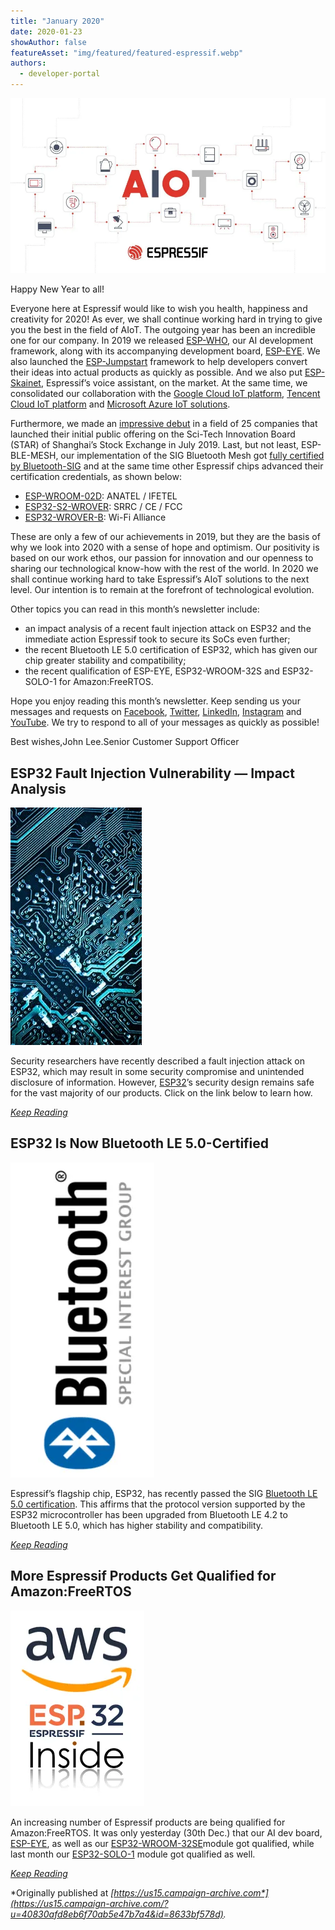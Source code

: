```yaml
---
title: "January 2020"
date: 2020-01-23
showAuthor: false
featureAsset: "img/featured/featured-espressif.webp"
authors:
  - developer-portal
---
```

![](img/january-1.webp)

Happy New Year to all!

Everyone here at Espressif would like to wish you health, happiness and creativity for 2020! As ever, we shall continue working hard in trying to give you the best in the field of AIoT. The outgoing year has been an incredible one for our company. In 2019 we released [ESP-WHO](https://github.com/espressif/esp-who), our AI development framework, along with its accompanying development board, [ESP-EYE](https://www.espressif.com/en/products/hardware/esp-eye/overview). We also launched the [ESP-Jumpstart](https://docs.espressif.com/projects/esp-jumpstart/en/latest/introduction.html) framework to help developers convert their ideas into actual products as quickly as possible. And we also put [ESP-Skainet](https://www.espressif.com/en/products/software/esp-skainet/overview), Espressif’s voice assistant, on the market. At the same time, we consolidated our collaboration with the [Google Cloud IoT platform](https://www.espressif.com/en/products/hardware/esp32-devkitc-googlecloud-iot/overview), [Tencent Cloud IoT platform](https://www.espressif.com/en/news/ESP8266_Listed_on_Tencent_Cloud) and [Microsoft Azure IoT solutions](https://www.espressif.com/en/products/hardware/esp32-azure-kit).

Furthermore, we made an [impressive debut](https://www.espressif.com/en/news/Espressif_IPO) in a field of 25 companies that launched their initial public offering on the Sci-Tech Innovation Board (STAR) of Shanghai’s Stock Exchange in July 2019. Last, but not least, ESP-BLE-MESH, our implementation of the SIG Bluetooth Mesh got [fully certified by Bluetooth-SIG](https://www.espressif.com/en/news/ESP_BLE_MESH_SIG_Certified) and at the same time other Espressif chips advanced their certification credentials, as shown below:

- [ESP-WROOM-02D](https://www.espressif.com/sites/default/files/documentation/esp-wroom-02u_esp-wroom-02d_datasheet_en.pdf): ANATEL / IFETEL
- [ESP32-S2-WROVER](https://www.espressif.com/en/products/hardware/modules): SRRC / CE / FCC
- [ESP32-WROVER-B](https://www.espressif.com/sites/default/files/documentation/esp32-wrover-b_datasheet_en.pdf): Wi-Fi Alliance

These are only a few of our achievements in 2019, but they are the basis of why we look into 2020 with a sense of hope and optimism. Our positivity is based on our work ethos, our passion for innovation and our openness to sharing our technological know-how with the rest of the world. In 2020 we shall continue working hard to take Espressif’s AIoT solutions to the next level. Our intention is to remain at the forefront of technological evolution.

Other topics you can read in this month’s newsletter include:

- an impact analysis of a recent fault injection attack on ESP32 and the immediate action Espressif took to secure its SoCs even further;
- the recent Bluetooth LE 5.0 certification of ESP32, which has given our chip greater stability and compatibility;
- the recent qualification of ESP-EYE, ESP32-WROOM-32S and ESP32-SOLO-1 for Amazon:FreeRTOS.

Hope you enjoy reading this month’s newsletter. Keep sending us your messages and requests on [Facebook](https://www.facebook.com/espressif/), [Twitter](https://twitter.com/EspressifSystem), [LinkedIn](https://www.linkedin.com/company/espressif-systems/), [Instagram](https://www.instagram.com/espressif_systems/) and [YouTube](https://www.youtube.com/channel/UCDBWNF7CJ2U5eLGT7o3rKog). We try to respond to all of your messages as quickly as possible!

Best wishes,John Lee.Senior Customer Support Officer

## ESP32 Fault Injection Vulnerability — Impact Analysis

![](img/january-2.webp)

Security researchers have recently described a fault injection attack on ESP32, which may result in some security compromise and unintended disclosure of information. However, [ESP32](https://www.espressif.com/en/products/hardware/esp32/overview)’s security design remains safe for the vast majority of our products. Click on the link below to learn how.

[*Keep Reading*](https://www.espressif.com/en/news/ESP32_FIA_Analysis)

## ESP32 Is Now Bluetooth LE 5.0-Certified

![](img/january-3.webp)

Espressif’s flagship chip, ESP32, has recently passed the SIG [Bluetooth LE 5.0 certification](https://launchstudio.bluetooth.com/ListingDetails/98048). This affirms that the protocol version supported by the ESP32 microcontroller has been upgraded from Bluetooth LE 4.2 to Bluetooth LE 5.0, which has higher stability and compatibility.

[*Keep Reading*](https://www.espressif.com/en/news/BLE_5.0_Certification)

## More Espressif Products Get Qualified for Amazon:FreeRTOS

![](img/january-4.webp)

An increasing number of Espressif products are being qualified for Amazon:FreeRTOS. It was only yesterday (30th Dec.) that our AI dev board, [ESP-EYE](https://www.espressif.com/en/products/hardware/esp-eye/overview), as well as our [ESP32-WROOM-32SE](https://www.espressif.com/sites/default/files/documentation/esp32-wroom-32e_esp32-wroom-32ue_datasheet_en.pdf)module got qualified, while last month our [ESP32-SOLO-1](https://www.espressif.com/sites/default/files/documentation/esp32-solo-1_datasheet_en.pdf) module got qualified as well.

[*Keep Reading*](https://www.espressif.com/en/news/aFreeRTOS_qualified_ESP)

*Originally published at *[*https://us15.campaign-archive.com*](https://us15.campaign-archive.com/?u=40830afd8eb6f70ab5e47b7a4&id=8633bf578d)*.*
